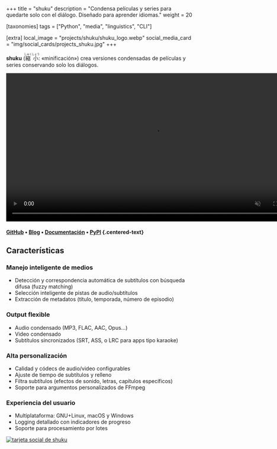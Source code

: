 +++
title = "shuku"
description = "Condensa películas y series para quedarte solo con el diálogo. Diseñado para aprender idiomas."
weight = 20

[taxonomies]
tags = ["Python", "media", "linguistics", "CLI"]

[extra]
local_image = "projects/shuku/shuku_logo.webp"
social_media_card = "img/social_cards/projects_shuku.jpg"
+++

**shuku** (<ruby><rb>縮</rb><rt>しゅく</rt></ruby><ruby><rb>小</rb><rt>しょう</rt></ruby>: «minificación») crea versiones condensadas de películas y series conservando solo los diálogos.

<video class="invertible-image" controls muted width="800" loop="true" autoplay="autoplay" title="demo de shuku" src="https://cdn.jsdelivr.net/gh/welpo/shuku/assets/animation_demo/shuku_demo.mov"></video>

#### [GitHub](https://github.com/welpo/shuku) • [Blog](@/blog/shuku-condensed-media-language-learning/index.es.md) • [Documentación](https://github.com/welpo/shuku#readme) • [PyPI](https://pypi.org/project/shuku/) {.centered-text}

## Características

### Manejo inteligente de medios

- Detección y correspondencia automática de subtítulos con búsqueda difusa (fuzzy matching)
- Selección inteligente de pistas de audio/subtítulos
- Extracción de metadatos (título, temporada, número de episodio)

### Output flexible

- Audio condensado (MP3, FLAC, AAC, Opus…)
- Video condensado
- Subtítulos sincronizados (SRT, ASS, o LRC para apps tipo karaoke)

### Alta personalización

- Calidad y códecs de audio/video configurables
- Ajuste de tiempo de subtítulos y relleno
- Filtra subtítulos (efectos de sonido, letras, capítulos específicos)
- Soporte para argumentos personalizados de FFmpeg

### Experiencia del usuario

- Multiplataforma: GNU+Linux, macOS y Windows
- Logging detallado con indicadores de progreso
- Soporte para procesamiento por lotes

[![tarjeta social de shuku](/img/social_cards/projects_shuku.jpg)](https://github.com/welpo/shuku)
